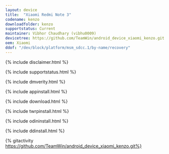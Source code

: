 ```yaml
---
layout: device
title:  "Xiaomi Redmi Note 3"
codename: kenzo
downloadfolder: kenzo
supportstatus: Current
maintainer: Vibhor Chaudhary (vibhu0009)
devicetree: https://github.com/TeamWin/android_device_xiaomi_kenzo.git
oem: Xiaomi
ddof: "/dev/block/platform/msm_sdcc.1/by-name/recovery"
---
```


{% include disclaimer.html %}

{% include supportstatus.html %}

{% include dmverity.html %}

{% include appinstall.html %}

{% include download.html %}

{% include twrpinstall.html %}

{% include odininstall.html %}

{% include ddinstall.html %}

{% gitactivity https://github.com/TeamWin/android_device_xiaomi_kenzo.git%}
